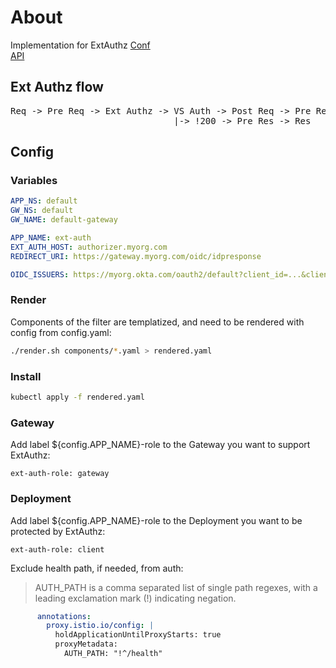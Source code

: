 # About
Implementation for ExtAuthz
[Conf](https://www.envoyproxy.io/docs/envoy/latest/configuration/http/http_filters/ext_authz_filter)  
[API](https://www.envoyproxy.io/docs/envoy/latest/api-v3/extensions/filters/http/ext_authz/v3/ext_authz.proto#extensions-filters-http-ext-authz-v3-extauthz)  

## Ext Authz flow
<pre>
Req -> Pre Req -> Ext Authz -> VS Auth -> Post Req -> Pre Res -> Svc -> Res  
                               |-> !200 -> Pre Res -> Res
</pre>

## Config
### Variables
```yaml
APP_NS: default
GW_NS: default
GW_NAME: default-gateway

APP_NAME: ext-auth
EXT_AUTH_HOST: authorizer.myorg.com
REDIRECT_URI: https://gateway.myorg.com/oidc/idpresponse

OIDC_ISSUERS: https://myorg.okta.com/oauth2/default?client_id=...&client_secret=...&scope=openid email profile address phone offline_access,https://myorg.okta.com?client_id=...&client_secret=...&scope=openid email profile address phone offline_access,https://cognito-idp.us-east-1.amazonaws.com/us-east-1_...?client_id=...&https://cognito-idp.us-west-2.amazonaws.com/us-west-2_...?client_id=...
```

### Render
Components of the filter are templatized, and need to be rendered with config from config.yaml:
```bash
./render.sh components/*.yaml > rendered.yaml
```

### Install
```bash
kubectl apply -f rendered.yaml 
```

### Gateway
Add label ${config.APP_NAME}-role to the Gateway you want to support ExtAuthz:
```
ext-auth-role: gateway
```

### Deployment
Add label ${config.APP_NAME}-role to the Deployment you want to be protected by ExtAuthz:
```
ext-auth-role: client
```

Exclude health path, if needed, from auth:
> AUTH_PATH is a comma separated list of single path regexes, with a leading exclamation mark (!) indicating negation.
```yaml
      annotations:
        proxy.istio.io/config: |
          holdApplicationUntilProxyStarts: true
          proxyMetadata:
            AUTH_PATH: "!^/health"

```

